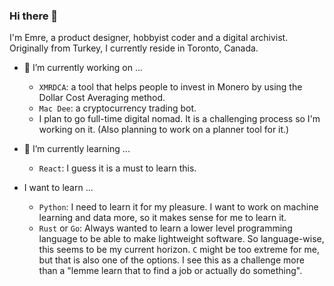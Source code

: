 ### Hi there 👋
I'm Emre, a product designer, hobbyist coder and a digital archivist. Originally from Turkey, I currently reside in Toronto, Canada. 

- 🔭 I’m currently working on ...
  - `XMRDCA`: a tool that helps people to invest in Monero by using the Dollar Cost Averaging method.
  - `Mac Dee`: a cryptocurrency trading bot.
  - I plan to go full-time digital nomad. It is a challenging process so I'm working on it. (Also planning to work on a planner tool for it.)

- 🌱 I’m currently learning ...
  - `React`: I guess it is a must to learn this.

- I want to learn ...
  - `Python`: I need to learn it for my pleasure. I want to work on machine learning and data more, so it makes sense for me to learn it.
  - `Rust` or `Go`: Always wanted to learn a lower level programming language to be able to make lightweight software. So language-wise, this seems to be my current horizon. `C` might be too extreme for me, but that is also one of the options. I see this as a challenge more than a "lemme learn that to find a job or actually do something".

